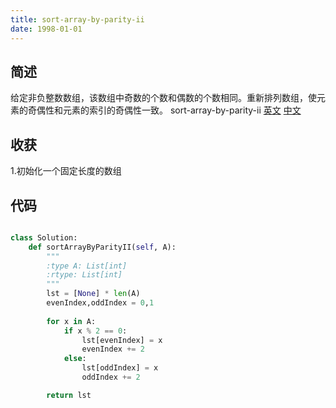 ```yaml
---
title: sort-array-by-parity-ii
date: 1998-01-01
---
```

## 简述
给定非负整数数组，该数组中奇数的个数和偶数的个数相同。重新排列数组，使元素的奇偶性和元素的索引的奇偶性一致。
sort-array-by-parity-ii [英文](https://leetcode.com/problems/sort-array-by-parity-ii/) [中文](https://leetcode-cn.com/problems/sort-array-by-parity-ii/)
## 收获
1.初始化一个固定长度的数组
<!-- more -->

## 代码
```py

class Solution:
    def sortArrayByParityII(self, A):
        """
        :type A: List[int]
        :rtype: List[int]
        """
        lst = [None] * len(A)
        evenIndex,oddIndex = 0,1
        
        for x in A:
            if x % 2 == 0:
                lst[evenIndex] = x
                evenIndex += 2
            else:
                lst[oddIndex] = x
                oddIndex += 2

        return lst

```
